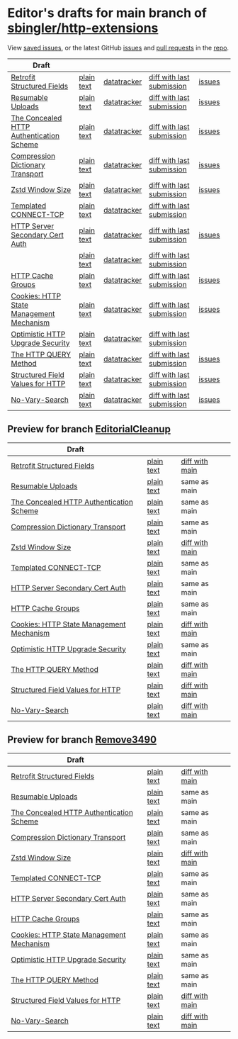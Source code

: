 # Editor's drafts for main branch of [sbingler/http-extensions](https://github.com/sbingler/http-extensions)

View [saved issues](issues.html), or the latest GitHub [issues](https://github.com/sbingler/http-extensions/issues) and [pull requests](https://github.com/sbingler/http-extensions/pulls) in the [repo](https://github.com/sbingler/http-extensions).

| Draft |     |     |     |     |     |
| ----- | --- | --- | --- | --- | --- |
| [Retrofit Structured Fields](./draft-ietf-httpbis-retrofit.html "Retrofit Structured Fields for HTTP (HTML)") | [plain text](./draft-ietf-httpbis-retrofit.txt "Retrofit Structured Fields for HTTP (Text)") | [datatracker](https://datatracker.ietf.org/doc/draft-ietf-httpbis-retrofit "Datatracker for draft-ietf-httpbis-retrofit") | [diff with last submission](https://author-tools.ietf.org/api/iddiff?doc_1=draft-ietf-httpbis-retrofit&url_2=https://sbingler.github.io/http-extensions/draft-ietf-httpbis-retrofit.txt) | [issues](https://github.com/sbingler/http-extensions/labels/retrofit) |
| [Resumable Uploads](./draft-ietf-httpbis-resumable-upload.html "Resumable Uploads for HTTP (HTML)") | [plain text](./draft-ietf-httpbis-resumable-upload.txt "Resumable Uploads for HTTP (Text)") | [datatracker](https://datatracker.ietf.org/doc/draft-ietf-httpbis-resumable-upload "Datatracker for draft-ietf-httpbis-resumable-upload") | [diff with last submission](https://author-tools.ietf.org/api/iddiff?doc_1=draft-ietf-httpbis-resumable-upload&url_2=https://sbingler.github.io/http-extensions/draft-ietf-httpbis-resumable-upload.txt) | [issues](https://github.com/sbingler/http-extensions/labels/resumable-upload) |
| [The Concealed HTTP Authentication Scheme](./draft-ietf-httpbis-unprompted-auth.html "The Concealed HTTP Authentication Scheme (HTML)") | [plain text](./draft-ietf-httpbis-unprompted-auth.txt "The Concealed HTTP Authentication Scheme (Text)") | [datatracker](https://datatracker.ietf.org/doc/draft-ietf-httpbis-unprompted-auth "Datatracker for draft-ietf-httpbis-unprompted-auth") | [diff with last submission](https://author-tools.ietf.org/api/iddiff?doc_1=draft-ietf-httpbis-unprompted-auth&url_2=https://sbingler.github.io/http-extensions/draft-ietf-httpbis-unprompted-auth.txt) | [issues](https://github.com/sbingler/http-extensions/labels/unprompted-auth) |
| [Compression Dictionary Transport](./draft-ietf-httpbis-compression-dictionary.html "Compression Dictionary Transport (HTML)") | [plain text](./draft-ietf-httpbis-compression-dictionary.txt "Compression Dictionary Transport (Text)") | [datatracker](https://datatracker.ietf.org/doc/draft-ietf-httpbis-compression-dictionary "Datatracker for draft-ietf-httpbis-compression-dictionary") | [diff with last submission](https://author-tools.ietf.org/api/iddiff?doc_1=draft-ietf-httpbis-compression-dictionary&url_2=https://sbingler.github.io/http-extensions/draft-ietf-httpbis-compression-dictionary.txt) | [issues](https://github.com/sbingler/http-extensions/labels/compression-dictionary) |
| [Zstd Window Size](./draft-ietf-httpbis-zstd-window-size.html "Window Sizing for Zstandard Content Encoding (HTML)") | [plain text](./draft-ietf-httpbis-zstd-window-size.txt "Window Sizing for Zstandard Content Encoding (Text)") | [datatracker](https://datatracker.ietf.org/doc/draft-ietf-httpbis-zstd-window-size "Datatracker for draft-ietf-httpbis-zstd-window-size") | [diff with last submission](https://author-tools.ietf.org/api/iddiff?doc_1=draft-ietf-httpbis-zstd-window-size&url_2=https://sbingler.github.io/http-extensions/draft-ietf-httpbis-zstd-window-size.txt) | [issues](https://github.com/sbingler/http-extensions/labels/zstd-window-size) |
| [Templated CONNECT-TCP](./draft-ietf-httpbis-connect-tcp.html "Template-Driven HTTP CONNECT Proxying for TCP (HTML)") | [plain text](./draft-ietf-httpbis-connect-tcp.txt "Template-Driven HTTP CONNECT Proxying for TCP (Text)") | [datatracker](https://datatracker.ietf.org/doc/draft-ietf-httpbis-connect-tcp "Datatracker for draft-ietf-httpbis-connect-tcp") | [diff with last submission](https://author-tools.ietf.org/api/iddiff?doc_1=draft-ietf-httpbis-connect-tcp&url_2=https://sbingler.github.io/http-extensions/draft-ietf-httpbis-connect-tcp.txt) |  |
| [HTTP Server Secondary Cert Auth](./draft-ietf-httpbis-secondary-server-certs.html "Secondary Certificate Authentication of HTTP Servers (HTML)") | [plain text](./draft-ietf-httpbis-secondary-server-certs.txt "Secondary Certificate Authentication of HTTP Servers (Text)") | [datatracker](https://datatracker.ietf.org/doc/draft-ietf-httpbis-secondary-server-certs "Datatracker for draft-ietf-httpbis-secondary-server-certs") | [diff with last submission](https://author-tools.ietf.org/api/iddiff?doc_1=draft-ietf-httpbis-secondary-server-certs&url_2=https://sbingler.github.io/http-extensions/draft-ietf-httpbis-secondary-server-certs.txt) | [issues](https://github.com/sbingler/http-extensions/labels/secondary-server-certs) |
| [](./rfc6265bis.html " (HTML)") | [plain text](./rfc6265bis.txt " (Text)") | [datatracker](https://datatracker.ietf.org/doc/rfc6265bis "Datatracker for rfc6265bis") | [diff with last submission](https://author-tools.ietf.org/api/iddiff?doc_1=rfc6265bis&url_2=https://sbingler.github.io/http-extensions/rfc6265bis.txt) |  |
| [HTTP Cache Groups](./draft-ietf-httpbis-cache-groups.html "HTTP Cache Groups (HTML)") | [plain text](./draft-ietf-httpbis-cache-groups.txt "HTTP Cache Groups (Text)") | [datatracker](https://datatracker.ietf.org/doc/draft-ietf-httpbis-cache-groups "Datatracker for draft-ietf-httpbis-cache-groups") | [diff with last submission](https://author-tools.ietf.org/api/iddiff?doc_1=draft-ietf-httpbis-cache-groups&url_2=https://sbingler.github.io/http-extensions/draft-ietf-httpbis-cache-groups.txt) | [issues](https://github.com/sbingler/http-extensions/labels/cache-groups) |
| [Cookies: HTTP State Management Mechanism](./draft-ietf-httpbis-rfc6265bis.html "Cookies: HTTP State Management Mechanism (HTML)") | [plain text](./draft-ietf-httpbis-rfc6265bis.txt "Cookies: HTTP State Management Mechanism (Text)") | [datatracker](https://datatracker.ietf.org/doc/draft-ietf-httpbis-rfc6265bis "Datatracker for draft-ietf-httpbis-rfc6265bis") | [diff with last submission](https://author-tools.ietf.org/api/iddiff?doc_1=draft-ietf-httpbis-rfc6265bis&url_2=https://sbingler.github.io/http-extensions/draft-ietf-httpbis-rfc6265bis.txt) | [issues](https://github.com/sbingler/http-extensions/labels/6265bis) |
| [Optimistic HTTP Upgrade Security](./draft-ietf-httpbis-optimistic-upgrade.html "Security Considerations for Optimistic Protocol Transitions in HTTP/1.1 (HTML)") | [plain text](./draft-ietf-httpbis-optimistic-upgrade.txt "Security Considerations for Optimistic Protocol Transitions in HTTP/1.1 (Text)") | [datatracker](https://datatracker.ietf.org/doc/draft-ietf-httpbis-optimistic-upgrade "Datatracker for draft-ietf-httpbis-optimistic-upgrade") | [diff with last submission](https://author-tools.ietf.org/api/iddiff?doc_1=draft-ietf-httpbis-optimistic-upgrade&url_2=https://sbingler.github.io/http-extensions/draft-ietf-httpbis-optimistic-upgrade.txt) |  |
| [The HTTP QUERY Method](./draft-ietf-httpbis-safe-method-w-body.html "The HTTP QUERY Method (HTML)") | [plain text](./draft-ietf-httpbis-safe-method-w-body.txt "The HTTP QUERY Method (Text)") | [datatracker](https://datatracker.ietf.org/doc/draft-ietf-httpbis-safe-method-w-body "Datatracker for draft-ietf-httpbis-safe-method-w-body") | [diff with last submission](https://author-tools.ietf.org/api/iddiff?doc_1=draft-ietf-httpbis-safe-method-w-body&url_2=https://sbingler.github.io/http-extensions/draft-ietf-httpbis-safe-method-w-body.txt) | [issues](https://github.com/sbingler/http-extensions/labels/query-method) |
| [Structured Field Values for HTTP](./draft-ietf-httpbis-sfbis.html "Structured Field Values for HTTP (HTML)") | [plain text](./draft-ietf-httpbis-sfbis.txt "Structured Field Values for HTTP (Text)") | [datatracker](https://datatracker.ietf.org/doc/draft-ietf-httpbis-sfbis "Datatracker for draft-ietf-httpbis-sfbis") | [diff with last submission](https://author-tools.ietf.org/api/iddiff?doc_1=draft-ietf-httpbis-sfbis&url_2=https://sbingler.github.io/http-extensions/draft-ietf-httpbis-sfbis.txt) | [issues](https://github.com/sbingler/http-extensions/labels/header-structure) |
| [No-Vary-Search](./draft-ietf-httpbis-no-vary-search.html "No-Vary-Search (HTML)") | [plain text](./draft-ietf-httpbis-no-vary-search.txt "No-Vary-Search (Text)") | [datatracker](https://datatracker.ietf.org/doc/draft-ietf-httpbis-no-vary-search "Datatracker for draft-ietf-httpbis-no-vary-search") | [diff with last submission](https://author-tools.ietf.org/api/iddiff?doc_1=draft-ietf-httpbis-no-vary-search&url_2=https://sbingler.github.io/http-extensions/draft-ietf-httpbis-no-vary-search.txt) | [issues](https://github.com/sbingler/http-extensions/labels/no-vary-search) |

## Preview for branch [EditorialCleanup](EditorialCleanup)

| Draft |     |     |     |
| ----- | --- | --- | --- |
| [Retrofit Structured Fields](EditorialCleanup/draft-ietf-httpbis-retrofit.html "Retrofit Structured Fields for HTTP (HTML)") | [plain text](EditorialCleanup/draft-ietf-httpbis-retrofit.txt "Retrofit Structured Fields for HTTP (Text)") | [diff with main](https://author-tools.ietf.org/api/iddiff?url_1=https://sbingler.github.io/http-extensions/draft-ietf-httpbis-retrofit.txt&url_2=https://sbingler.github.io/http-extensions/EditorialCleanup/draft-ietf-httpbis-retrofit.txt) |
| [Resumable Uploads](EditorialCleanup/draft-ietf-httpbis-resumable-upload.html "Resumable Uploads for HTTP (HTML)") | [plain text](EditorialCleanup/draft-ietf-httpbis-resumable-upload.txt "Resumable Uploads for HTTP (Text)") | same as main |
| [The Concealed HTTP Authentication Scheme](EditorialCleanup/draft-ietf-httpbis-unprompted-auth.html "The Concealed HTTP Authentication Scheme (HTML)") | [plain text](EditorialCleanup/draft-ietf-httpbis-unprompted-auth.txt "The Concealed HTTP Authentication Scheme (Text)") | same as main |
| [Compression Dictionary Transport](EditorialCleanup/draft-ietf-httpbis-compression-dictionary.html "Compression Dictionary Transport (HTML)") | [plain text](EditorialCleanup/draft-ietf-httpbis-compression-dictionary.txt "Compression Dictionary Transport (Text)") | same as main |
| [Zstd Window Size](EditorialCleanup/draft-ietf-httpbis-zstd-window-size.html "Window Sizing for Zstandard Content Encoding (HTML)") | [plain text](EditorialCleanup/draft-ietf-httpbis-zstd-window-size.txt "Window Sizing for Zstandard Content Encoding (Text)") | [diff with main](https://author-tools.ietf.org/api/iddiff?url_1=https://sbingler.github.io/http-extensions/draft-ietf-httpbis-zstd-window-size.txt&url_2=https://sbingler.github.io/http-extensions/EditorialCleanup/draft-ietf-httpbis-zstd-window-size.txt) |
| [Templated CONNECT-TCP](EditorialCleanup/draft-ietf-httpbis-connect-tcp.html "Template-Driven HTTP CONNECT Proxying for TCP (HTML)") | [plain text](EditorialCleanup/draft-ietf-httpbis-connect-tcp.txt "Template-Driven HTTP CONNECT Proxying for TCP (Text)") | same as main |
| [HTTP Server Secondary Cert Auth](EditorialCleanup/draft-ietf-httpbis-secondary-server-certs.html "Secondary Certificate Authentication of HTTP Servers (HTML)") | [plain text](EditorialCleanup/draft-ietf-httpbis-secondary-server-certs.txt "Secondary Certificate Authentication of HTTP Servers (Text)") | same as main |
| [HTTP Cache Groups](EditorialCleanup/draft-ietf-httpbis-cache-groups.html "HTTP Cache Groups (HTML)") | [plain text](EditorialCleanup/draft-ietf-httpbis-cache-groups.txt "HTTP Cache Groups (Text)") | same as main |
| [Cookies: HTTP State Management Mechanism](EditorialCleanup/draft-ietf-httpbis-rfc6265bis.html "Cookies: HTTP State Management Mechanism (HTML)") | [plain text](EditorialCleanup/draft-ietf-httpbis-rfc6265bis.txt "Cookies: HTTP State Management Mechanism (Text)") | [diff with main](https://author-tools.ietf.org/api/iddiff?url_1=https://sbingler.github.io/http-extensions/draft-ietf-httpbis-rfc6265bis.txt&url_2=https://sbingler.github.io/http-extensions/EditorialCleanup/draft-ietf-httpbis-rfc6265bis.txt) |
| [Optimistic HTTP Upgrade Security](EditorialCleanup/draft-ietf-httpbis-optimistic-upgrade.html "Security Considerations for Optimistic Protocol Transitions in HTTP/1.1 (HTML)") | [plain text](EditorialCleanup/draft-ietf-httpbis-optimistic-upgrade.txt "Security Considerations for Optimistic Protocol Transitions in HTTP/1.1 (Text)") | same as main |
| [The HTTP QUERY Method](EditorialCleanup/draft-ietf-httpbis-safe-method-w-body.html "The HTTP QUERY Method (HTML)") | [plain text](EditorialCleanup/draft-ietf-httpbis-safe-method-w-body.txt "The HTTP QUERY Method (Text)") | [diff with main](https://author-tools.ietf.org/api/iddiff?url_1=https://sbingler.github.io/http-extensions/draft-ietf-httpbis-safe-method-w-body.txt&url_2=https://sbingler.github.io/http-extensions/EditorialCleanup/draft-ietf-httpbis-safe-method-w-body.txt) |
| [Structured Field Values for HTTP](EditorialCleanup/draft-ietf-httpbis-sfbis.html "Structured Field Values for HTTP (HTML)") | [plain text](EditorialCleanup/draft-ietf-httpbis-sfbis.txt "Structured Field Values for HTTP (Text)") | [diff with main](https://author-tools.ietf.org/api/iddiff?url_1=https://sbingler.github.io/http-extensions/draft-ietf-httpbis-sfbis.txt&url_2=https://sbingler.github.io/http-extensions/EditorialCleanup/draft-ietf-httpbis-sfbis.txt) |
| [No-Vary-Search](EditorialCleanup/draft-ietf-httpbis-no-vary-search.html "No-Vary-Search (HTML)") | [plain text](EditorialCleanup/draft-ietf-httpbis-no-vary-search.txt "No-Vary-Search (Text)") | [diff with main](https://author-tools.ietf.org/api/iddiff?url_1=https://sbingler.github.io/http-extensions/draft-ietf-httpbis-no-vary-search.txt&url_2=https://sbingler.github.io/http-extensions/EditorialCleanup/draft-ietf-httpbis-no-vary-search.txt) |

## Preview for branch [Remove3490](Remove3490)

| Draft |     |     |     |
| ----- | --- | --- | --- |
| [Retrofit Structured Fields](Remove3490/draft-ietf-httpbis-retrofit.html "Retrofit Structured Fields for HTTP (HTML)") | [plain text](Remove3490/draft-ietf-httpbis-retrofit.txt "Retrofit Structured Fields for HTTP (Text)") | [diff with main](https://author-tools.ietf.org/api/iddiff?url_1=https://sbingler.github.io/http-extensions/draft-ietf-httpbis-retrofit.txt&url_2=https://sbingler.github.io/http-extensions/Remove3490/draft-ietf-httpbis-retrofit.txt) |
| [Resumable Uploads](Remove3490/draft-ietf-httpbis-resumable-upload.html "Resumable Uploads for HTTP (HTML)") | [plain text](Remove3490/draft-ietf-httpbis-resumable-upload.txt "Resumable Uploads for HTTP (Text)") | same as main |
| [The Concealed HTTP Authentication Scheme](Remove3490/draft-ietf-httpbis-unprompted-auth.html "The Concealed HTTP Authentication Scheme (HTML)") | [plain text](Remove3490/draft-ietf-httpbis-unprompted-auth.txt "The Concealed HTTP Authentication Scheme (Text)") | same as main |
| [Compression Dictionary Transport](Remove3490/draft-ietf-httpbis-compression-dictionary.html "Compression Dictionary Transport (HTML)") | [plain text](Remove3490/draft-ietf-httpbis-compression-dictionary.txt "Compression Dictionary Transport (Text)") | same as main |
| [Zstd Window Size](Remove3490/draft-ietf-httpbis-zstd-window-size.html "Window Sizing for Zstandard Content Encoding (HTML)") | [plain text](Remove3490/draft-ietf-httpbis-zstd-window-size.txt "Window Sizing for Zstandard Content Encoding (Text)") | [diff with main](https://author-tools.ietf.org/api/iddiff?url_1=https://sbingler.github.io/http-extensions/draft-ietf-httpbis-zstd-window-size.txt&url_2=https://sbingler.github.io/http-extensions/Remove3490/draft-ietf-httpbis-zstd-window-size.txt) |
| [Templated CONNECT-TCP](Remove3490/draft-ietf-httpbis-connect-tcp.html "Template-Driven HTTP CONNECT Proxying for TCP (HTML)") | [plain text](Remove3490/draft-ietf-httpbis-connect-tcp.txt "Template-Driven HTTP CONNECT Proxying for TCP (Text)") | same as main |
| [HTTP Server Secondary Cert Auth](Remove3490/draft-ietf-httpbis-secondary-server-certs.html "Secondary Certificate Authentication of HTTP Servers (HTML)") | [plain text](Remove3490/draft-ietf-httpbis-secondary-server-certs.txt "Secondary Certificate Authentication of HTTP Servers (Text)") | same as main |
| [HTTP Cache Groups](Remove3490/draft-ietf-httpbis-cache-groups.html "HTTP Cache Groups (HTML)") | [plain text](Remove3490/draft-ietf-httpbis-cache-groups.txt "HTTP Cache Groups (Text)") | same as main |
| [Cookies: HTTP State Management Mechanism](Remove3490/draft-ietf-httpbis-rfc6265bis.html "Cookies: HTTP State Management Mechanism (HTML)") | [plain text](Remove3490/draft-ietf-httpbis-rfc6265bis.txt "Cookies: HTTP State Management Mechanism (Text)") | same as main |
| [Optimistic HTTP Upgrade Security](Remove3490/draft-ietf-httpbis-optimistic-upgrade.html "Security Considerations for Optimistic Protocol Transitions in HTTP/1.1 (HTML)") | [plain text](Remove3490/draft-ietf-httpbis-optimistic-upgrade.txt "Security Considerations for Optimistic Protocol Transitions in HTTP/1.1 (Text)") | same as main |
| [The HTTP QUERY Method](Remove3490/draft-ietf-httpbis-safe-method-w-body.html "The HTTP QUERY Method (HTML)") | [plain text](Remove3490/draft-ietf-httpbis-safe-method-w-body.txt "The HTTP QUERY Method (Text)") | same as main |
| [Structured Field Values for HTTP](Remove3490/draft-ietf-httpbis-sfbis.html "Structured Field Values for HTTP (HTML)") | [plain text](Remove3490/draft-ietf-httpbis-sfbis.txt "Structured Field Values for HTTP (Text)") | [diff with main](https://author-tools.ietf.org/api/iddiff?url_1=https://sbingler.github.io/http-extensions/draft-ietf-httpbis-sfbis.txt&url_2=https://sbingler.github.io/http-extensions/Remove3490/draft-ietf-httpbis-sfbis.txt) |
| [No-Vary-Search](Remove3490/draft-ietf-httpbis-no-vary-search.html "No-Vary-Search (HTML)") | [plain text](Remove3490/draft-ietf-httpbis-no-vary-search.txt "No-Vary-Search (Text)") | [diff with main](https://author-tools.ietf.org/api/iddiff?url_1=https://sbingler.github.io/http-extensions/draft-ietf-httpbis-no-vary-search.txt&url_2=https://sbingler.github.io/http-extensions/Remove3490/draft-ietf-httpbis-no-vary-search.txt) |

